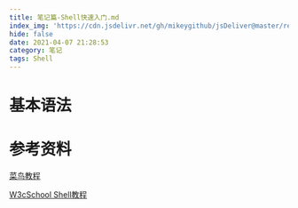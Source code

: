 ```yaml
---
title: 笔记篇-Shell快速入门.md
index_img: 'https://cdn.jsdelivr.net/gh/mikeygithub/jsDeliver@master/resource/img/linux-shell.jpeg'
hide: false
date: 2021-04-07 21:28:53
category: 笔记
tags: Shell
---
```


# 基本语法

# 参考资料

[菜鸟教程](https://www.runoob.com/linux/linux-shell.html)

[W3cSchool Shell教程](source/_posts/note/笔记篇-Shell快速入门.md:14)

